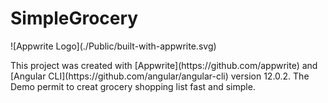 # SimpleGrocery
<p align="cente">
![Appwrite Logo](./Public/built-with-appwrite.svg)
</p>
This project was created with [Appwrite](https://github.com/appwrite) and [Angular CLI](https://github.com/angular/angular-cli) version 12.0.2.
The Demo permit to creat grocery shopping list fast and simple.
